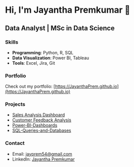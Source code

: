 # Hi, I'm Jayantha Premkumar 👋

## Data Analyst | MSc in Data Science

### Skills
- **Programming**: Python, R, SQL
- **Data Visualization**: Power BI, Tableau
- **Tools**: Excel, Jira, Git

### Portfolio
Check out my portfolio: [https://JayanthaPrem.github.io](https://JayanthaPrem.github.io)

### Projects
- [Sales Analysis Dashboard](https://github.com/username/sales-analysis)
- [Customer Feedback Analysis](https://github.com/username/customer-feedback)
- [Power-BI-Dashboards](https://github.com/username/Power-BI-Dashboards)
- [SQL-Queries-and-Databases](https://github.com/username/SQL-Queries-and-Databases)

### Contact
- Email: jayprem54@gmail.com
- LinkedIn: [Jayantha Premkumar](https://www.linkedin.com/in/jayanthapremkumar)
